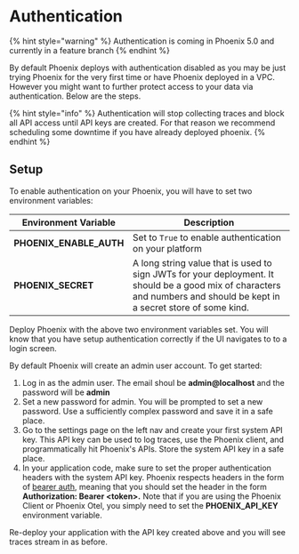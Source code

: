 # Authentication

{% hint style="warning" %}
Authentication is coming in Phoenix 5.0 and currently in a feature branch
{% endhint %}

By default Phoenix deploys with authentication disabled as you may be just trying Phoenix for the very first time or have Phoenix deployed in a VPC. However you might want to further protect access to your data via authentication. Below are the steps.

{% hint style="info" %}
Authentication will stop collecting traces and block all API access until API keys are created. For that reason we recommend scheduling some downtime if you have already deployed phoenix.
{% endhint %}

## Setup

To enable authentication on your Phoenix, you will have to set two environment variables:

| Environment Variable      | Description                                                                                                                                                             |
| ------------------------- | ----------------------------------------------------------------------------------------------------------------------------------------------------------------------- |
| **PHOENIX\_ENABLE\_AUTH** | Set to `True` to enable authentication on your platform                                                                                                                 |
| **PHOENIX\_SECRET**       | A long string value that is used to sign JWTs for your deployment. It should be a good mix of characters and numbers and should be kept in a secret store of some kind. |

Deploy Phoenix with the above two environment variables set. You will know that you have setup authentication correctly if the UI navigates to to a login screen.

By default Phoenix will create an admin user account. To get started:

1. Log in as the admin user. The email shoul be **admin@localhost** and the password will be **admin**
2. Set a new password for admin. You will be prompted to set a new password. Use a sufficiently complex password and save it in a safe place.
3. Go to the settings page on the left nav and create your first system API key. This API key can be used to log traces, use the Phoenix client,  and programmatically hit Phoenix's APIs. Store the system API key in a safe place.
4. In your application code, make sure to set the proper authentication headers with the system API key. Phoenix respects headers in the form of [bearer auth](https://swagger.io/docs/specification/authentication/bearer-authentication/), meaning that you should set the header in the form **Authorization: Bearer \<token>.** Note that if you are using the Phoenix Client or Phoenix Otel, you simply need to set the **PHOENIX\_API\_KEY** environment variable.

Re-deploy your application with the API key created above and you will see traces stream in as before.

